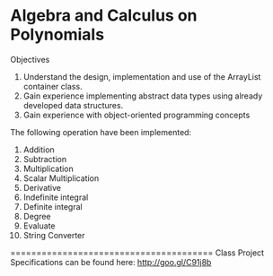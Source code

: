 Algebra and Calculus on Polynomials
===================================
Objectives
  1.  Understand the design, implementation and use of the ArrayList container class.
  2.  Gain  experience  implementing  abstract  data  types  using  already  developed  data structures.
  3.  Gain experience with object-oriented programming concepts

The following operation have been implemented:
  1. Addition
  2. Subtraction
  3. Multiplication
  4. Scalar Multiplication
  5. Derivative
  6. Indefinite integral
  7. Definite integral
  8. Degree
  9. Evaluate
  10. String Converter

 =======================================
 Class Project Specifications can be found here:  http://goo.gl/C91j8b
